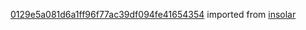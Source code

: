 [0129e5a081d6a1ff96f77ac39df094fe41654354](https://github.com/insolar/insolar/commit/0129e5a081d6a1ff96f77ac39df094fe41654354) imported from [insolar](https://github.com/insolar/insolar)
